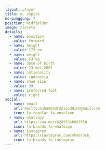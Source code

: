 ```yaml
---
layout: player
title: m. ropick
no-punggung: 7
position: midfielder
image: /assets
details:
  - name: position
    value: forward
  - name: height
    value: 173 cm
  - name: weight
    value: 53 kg
  - name: date of birth
    value: 23 mei 2001
  - name: nationality
    value: indonesia
  - name: shoe size
    value: 39
  - name: preferred foot
    value: right
social:
  - name: email
    url: mailto:muhammadropiquddin@gmail.com
    icon: fa-regular fa-envelope
  - name: whatsapp
    url: https://wa.me/+62895346883550
    icon: fa-brands fa-whatsapp
  - name: instagram
    url: https://instagram.com/mhmdrpck_
    icon: fa-brands fa-instagram
---
```

